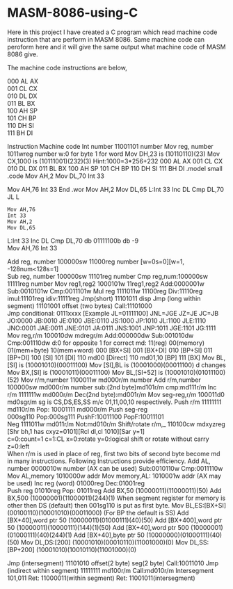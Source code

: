 # MASM-8086-using-C

Here in this project I have created a C program which read machine code instruction that are perform in MASM 8086. Same machine code can peroform here and it will give the same output what machine code of MASM 8086 give.

The machine code instructions are below,

000 AL  AX <br/>
001 CL  CX <br/>
010 DL  DX <br/>
011 BL  BX <br/>
100 AH  SP <br/>
101 CH  BP <br/>
110 DH  SI <br/>
111 BH  DI <br/>

Instruction             Machine code
Int number              11001101   number
Mov reg, number         1011wreg    number                 w:0 for byte      1 for word
Mov DH,23 is (10110110)(23)           Mov CX,1000 is (10111001)(232)(3)  Hint:1000=3*256+232
000
AL  AX
001
CL  CX
010
DL  DX
011
BL  BX
100
AH  SP
101
CH  BP
110
DH  SI
111
BH  DI
.model small
.code
Mov AH,2
Mov DL,70
Int 33

Mov AH,76
Int 33
End
.wor
    Mov AH,2
    Mov DL,65
L:Int 33
    Inc DL
    Cmp DL,70
    JL L
    
    Mov AH,76
    Int 33
    Mov AH,2
    Mov DL,65
    
    
L:Int 33
    Inc DL
    Cmp DL,70
db 01111100b
db -9    
    Mov AH,76
    Int 33




Add reg, number
100000sw  11000reg     number   [w=0s=0][w=1, -128num<128s=1]  
Sub reg, number
100000sw 11101reg number     Cmp reg,num:100000sw 11111reg  number
Mov reg1,reg2
1000101w  11reg1,reg2     Add:0000001w Sub:0010101w Cmp:0011101w
Mul   reg
1111011w  11100reg       Div:11110reg    imul:11101reg      idiv:11111reg
Jmp(short) 11101011 disp     Jmp (long within segment) 11101001  offset (two bytes) Call:11101000      
Jmp conditional: 0111xxxx  [Example JL=01111100]   JNL=JGE   JZ=JE  JC=JB
JO:0000
JB:0010
JE:0100
JBE:0110
JS:1000
JP:1010
JL:1100
JLE:1110
JNO:0001
JAE:0011
JNE:0101
JA:0111
JNS:1001
JNP:1011
JGE:1101
JG:1111
Mov  reg,r/m
100010dw  mdregr/m    Add:000000dw   Sub:001010dw  Cmp:001110dw
d:0 for opposite 1 for correct
md:   11(reg)  00(memory)  01(mem+byte) 10(mem+word)
000
[BX+SI]
001
[BX+DI]
010
[BP+SI]
011
[BP+DI]
100
[SI]
101
[DI]
110 md00
[Direct]
110 md01,10
[BP]
111
[BX]
Mov BL,[SI] is (10001010)(00011100)
Mov [SI],BL is (10001000)(00011100)   d changes
Mov BX,[SI] is (10001011)(00011100)
Mov BL,[SI+52] is (10001010)(01011100)(52)
Mov r/m,number
1100011w  md000r/m  number 
Add r/m,number
100000sw  md000r/m  number    sub:(2nd byte)md101r/m  cmp:md111r/m
Inc    r/m
1111111w  md000r/m       Dec(2nd byte):md001r/m
Mov seg-reg,r/m
100011d0  md0sgr/m    sg is CS,DS,ES,SS  m/c 01,11,00,10 respectively.
Push  r/m
11111111  md110r/m       Pop: 10001111 md000r/m
Push  seg-reg   
000sg110  Pop:000sg111     PushF:10011100   PopF:10011101  
Neg
1111011w  md011r/m      Not:md010r/m
Shift/rotate r/m,_
110100cw   mdxyzreg   [Shr bh,1 has cxyz=0101][Rcl dl,cl 1010][Sar y=1]             
c=0:count=1  c=1:CL          x=0:rotate  y=0:logical shift or rotate without carry    z=0:left   
When r/m is used in place of reg, first two bits of second byte become md in many instructions. 
Following Instructions provide efficiency.
Add AL, number
0000010w   number (AX can be used)   Sub:0010110w   Cmp:0011110w 
Mov AL,memory
1010000w  addr    Mov memory,AL: 1010001w addr   (AX may be used)
Inc    reg (word) 01000reg       Dec:01001reg         
Push reg  01010reg         Pop: 01011reg
Add BX,50  (10000011)(11000011)(50)            Add BX,500 (10000001)(11000011)(244)(1)
When segment register for memory is other then DS (default) then 001sg110 is put as first byte.
Mov BL,ES:[BX+SI]  (00100110)(10001010)(00011000)                  (For BP the default is SS)
Add [BX+40],word ptr 50  (10000011)(01000111)(40)(50)
Add [BX+400],word ptr 50  (10000011)(10000111)(144)(1)(50)
Add [BX+40],word ptr 500  (10000001)(01000111)(40)(244)(1)
Add [BX+40],byte ptr 50  (10000000)(01000111)(40)(50)
Mov DL,DS:[200] (10001010)(00010110)(11001000)(0) 
Mov DL,SS:[BP+200] (10001010)(10010110)(11001000)(0)


Jmp (intersegment)
11101010  offset(2 byte)   seg(2 byte)      Call:10011010
Jmp (indirect within segment)
11111111  md100r/m   Call:md010r/m     Intersegment 101,011
Ret: 11000011(within segment)                            Ret: 11001011(intersegment)

